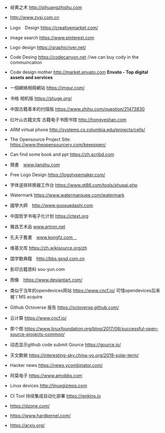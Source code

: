 * 岐黄之术 http://qihuangzhishu.com  
* http://www.zysj.com.cn

* Logo　Design https://creativemarket.com/
* image search https://www.pinterest.com
* Logo design https://graphicriver.net/
* Code Desing https://codecanyon.net //we can buy cody in the commuincation
* Code design mother http://market.envato.com
**Envato - Top digital assets and services**
* 一個網絡相冊網站 https://imgur.com/
* 书格 相机版 https://shuge.org/
* 中国古籍善本的扫描版 https://www.zhihu.com/question/21473830
* 红叶山古籍文库 古籍电子书图书馆 http://hongyeshan.com
* ARM virtual phone http://systems.cs.columbia.edu/projects/cells/         
* The Opensource Project Site: https://www.theopensourcery.com/keepopen/
* Can find some book and ppt https://zh.scribd.com
* 簡書　www.jianshu.com
* Free Logo Design https://logotypemaker.com/
* 字体竖排转换器工作台 https://www.qt86.com/tools/shupai.php
* Watermark https://www.watermarquee.com/watermark
* 國學大師　http://www.guoxuedashi.com
* 中国哲学书电子化计划 https://ctext.org 
* 雅昌艺术品 www.artron.net
* 孔夫子舊書　www.kongfz.com　
* 维基文库 https://zh.wikisource.org/zh
* 国学数典籍　http://bbs.gxsd.com.cn
* 影印古籍資料 sou-yun.com
* 图像　https://www.deviantart.com/
* 类似于当年的opendevices网站 https://www.cncf.io/ 可惜opendevices后来被丫MS acquire
* Github Octoverse 报告 https://octoverse.github.com/
* 云计算 https://www.cncf.io/ 
* 那个图 https://www.linuxfoundation.org/blog/2017/08/successful-open-source-projects-common/
* 动态显示github code submit Gource https://gource.io/
* 天文数据 https://interesting-sky.china-vo.org/2019-solar-term/
* Hacker news https://news.ycombinator.com/
* 阿莫电子 https://www.amobbs.com
* Linux devices http://linuxgizmos.com
* CI Tool 持续集成自动化部署 https://jenkins.io
* https://dzone.com/
* https://www.hardkernel.com/
* https://arxiv.org/
